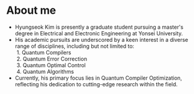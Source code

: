 # About me

- Hyungseok Kim is presently a graduate student pursuing a master's degree in Electrical and Electronic Engineering at Yonsei University.
- His academic pursuits are underscored by a keen interest in a diverse range of disciplines, including but not limited to:
<br/>&nbsp;1. Quantum Compilers
<br/>&nbsp;2. Quantum Error Correction
<br/>&nbsp;3. Quantum Optimal Control
<br/>&nbsp;4. Quantum Algorithms
- Currently, his primary focus lies in Quantum Compiler Optimization, reflecting his dedication to cutting-edge research within the field.
